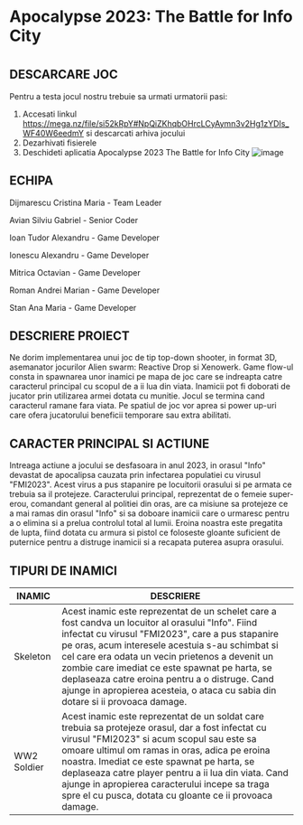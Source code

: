# Apocalypse 2023: The Battle for Info City

#

## DESCARCARE JOC

Pentru a testa jocul nostru trebuie sa urmati urmatorii pasi:
1. Accesati linkul https://mega.nz/file/si52kRpY#NpQiZKhqbOHrcLCyAymn3v2Hg1zYDIs_WF40W6eedmY si descarcati arhiva jocului
2. Dezarhivati fisierele
3. Deschideti aplicatia Apocalypse 2023 The Battle for Info City
![image](https://user-images.githubusercontent.com/77104179/212570864-36fa07cb-c853-4402-bfed-0eb6ea69a8f4.png)


## ECHIPA

Dijmarescu Cristina Maria - Team Leader

Avian Silviu Gabriel - Senior Coder

Ioan Tudor Alexandru - Game Developer

Ionescu Alexandru - Game Developer

Mitrica Octavian - Game Developer

Roman Andrei Marian - Game Developer

Stan Ana Maria - Game Developer



## DESCRIERE PROIECT

Ne dorim implementarea unui joc de tip top-down shooter, in format 3D, asemanator jocurilor Alien swarm: Reactive Drop si Xenowerk. Game flow-ul consta in spawnarea unor inamici pe mapa de joc care se indreapta catre caracterul principal cu scopul de a ii lua din viata. Inamicii pot fi doborati de jucator prin utilizarea armei dotata cu munitie. Jocul se termina cand caracterul ramane fara viata. Pe spatiul de joc vor aprea si power up-uri care ofera jucatorului beneficii temporare sau extra abilitati.

## CARACTER PRINCIPAL SI ACTIUNE

Intreaga actiune a jocului se desfasoara in anul 2023, in orasul "Info" devastat de apocalipsa cauzata prin infectarea populatiei cu virusul "FMI2023". Acest virus a pus stapanire pe locuitorii orasului si pe armata ce trebuia sa il protejeze. Caracterului principal, reprezentat de o femeie super-erou, comandant general al politiei din oras, are ca misiune sa protejeze ce a mai ramas din orasul "Info" si sa doboare inamicii care o urmaresc pentru a o elimina si a prelua controlul total al lumii. Eroina noastra este pregatita de lupta, fiind dotata cu armura si pistol ce foloseste gloante suficient de puternice pentru a distruge inamicii si a recapata puterea asupra orasului.

## TIPURI DE INAMICI

INAMIC  | DESCRIERE
------------- | -------------
Skeleton  | Acest inamic este reprezentat de un schelet care a fost candva un locuitor al orasului "Info". Fiind infectat cu virusul "FMI2023", care a pus stapanire pe oras, acum interesele acestuia s-au schimbat si cel care era odata un vecin prietenos a devenit un zombie care imediat ce este spawnat pe harta, se deplaseaza catre eroina pentru a o distruge. Cand ajunge in apropierea acesteia, o ataca cu sabia din dotare si ii provoaca damage.
WW2 Soldier  | Acest inamic este reprezentat de un soldat care trebuia sa protejeze orasul, dar a fost infectat cu virusul "FMI2023" si acum scopul sau este sa omoare ultimul om ramas in oras, adica pe eroina noastra. Imediat ce este spawnat pe harta, se deplaseaza catre player pentru a ii lua din viata. Cand ajunge in apropierea caracterului incepe sa traga spre el cu pusca, dotata cu gloante ce ii provoaca damage. 
